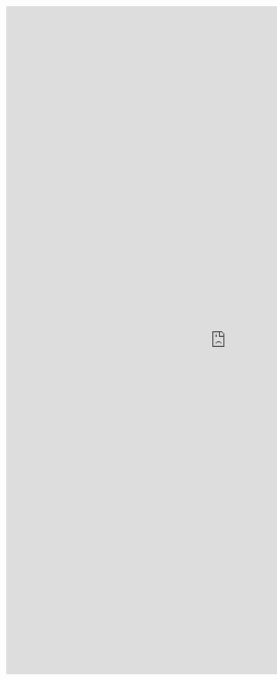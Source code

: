 <iframe allowtransparency="true" frameborder="0" scrolling="yes" src="http://udsfoundation.webs.com/mobi" style="border: none; height: 1800px; width: 1185px;"> </iframe>
